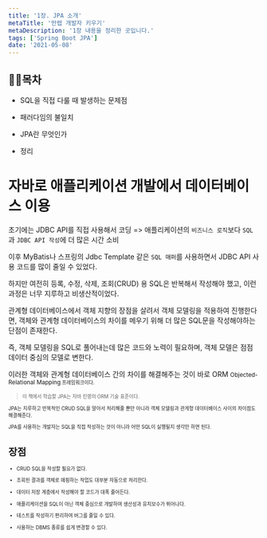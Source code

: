 ```yaml
---
title: '1장. JPA 소개'
metaTitle: '만렙 개발자 키우기'
metaDescription: '1장 내용을 정리한 곳입니다.'
tags: ['Spring Boot JPA']
date: '2021-05-08'
---
```


## 🤸‍♂️목차

- SQL을 직접 다룰 때 발생하는 문제점


- 패러다임의 불일치


- JPA란 무엇인가


- 정리

# 자바로 애플리케이션 개발에서 데이터베이스 이용

초기에는 JDBC API를 직접 사용해서 코딩 => 애플리케이션의 `비즈니스 로직`보다 `SQL`과 `JDBC API 작성`에 더 많은 시간 소비

이후 MyBatis나 스프링의 Jdbc Template 같은 `SQL 매퍼`를 사용하면서 JDBC API 사용 코드를 많이 줄일 수 있었다.

하지만 여전히 등록, 수정, 삭제, 조회(CRUD) 용 SQL은 반복해서 작성해야 했고, 이런 과정은 너무 지루하고 비생산적이었다.

관계형 데이터베이스에서 객체 지향의 장점을 살려서 객체 모델링을 적용하여 진행한다면, 객체와 관계형 데이터베이스의 차이를 메우기 위해 더 많은 SQL문을 작성해야하는 단점이 존재한다.

즉, 객체 모델링을 SQL로 풀어내는데 많은 코드와 노력이 필요하며, 객체 모델은 점점 데이터 중심의 모델로 변한다.

이러한 객체와 관계형 데이터베이스 간의 차이를 해결해주는 것이 바로 ORM <small>Objected-Relational Mapping<small/> 프레임워크이다.

> 이 책에서 학습할 JPA는 자바 진영의 ORM 기술 표준이다.

JPA는 지루하고 반복적인 CRUD SQL을 알아서 처리해줄 뿐만 아니라 객체 모델링과 관게형 데이터베이스 사이의 차이점도 해결해준다.

JPA를 사용하는 개발자는 SQL을 직접 작성하는 것이 아니라 어떤 SQL이 실행될지 생각만 하면 된다.

# 장점

- CRUD SQL을 작성할 필요가 없다.


- 조회된 결과를 객체로 매핑하는 작업도 대부분 자동으로 처리한다.


- 데이터 저장 계층에서 작성해야 할 코드가 대폭 줄어든다.


- 애플리케이션을 SQL이 아닌 객체 중심으로 개발하여 생산성과 유지보수가 뛰어나다.


- 테스트를 작성하기 편리하여 버그를 줄일 수 있다.


- 사용하는 DBMS 종류를 쉽게 변경할 수 있다.

